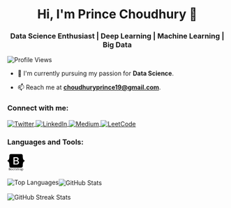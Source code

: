 <h1 align="center">Hi, I'm Prince Choudhury 👋</h1>

<h3 align="center">Data Science Enthusiast | Deep Learning | Machine Learning | Big Data</h3>

<p align="left">
  <img src="https://komarev.com/ghpvc/?username=prince-choudhury&label=Profile%20views&color=0e75b6&style=flat" alt="Profile Views" />
</p>

- 🌱 I'm currently pursuing my passion for **Data Science**.

- 📫 Reach me at **choudhuryprince19@gmail.com**.

<h3 align="left">Connect with me:</h3>
<p align="left">
  <a href="https://twitter.com/princec50643610" target="_blank">
    <img align="center" src="https://raw.githubusercontent.com/rahuldkjain/github-profile-readme-generator/master/src/images/icons/Social/twitter.svg" alt="Twitter" height="30" width="40" />
  </a>
  <a href="https://linkedin.com/in/prince-choudhury26" target="_blank">
    <img align="center" src="https://raw.githubusercontent.com/rahuldkjain/github-profile-readme-generator/master/src/images/icons/Social/linked-in-alt.svg" alt="LinkedIn" height="30" width="40" />
  </a>
  <a href="https://medium.com/@choudhuryprince19" target="_blank">
    <img align="center" src="https://raw.githubusercontent.com/rahuldkjain/github-profile-readme-generator/master/src/images/icons/Social/medium.svg" alt="Medium" height="30" width="40" />
  </a>
  <a href="https://www.leetcode.com/choudhuryprince19" target="_blank">
    <img align="center" src="https://raw.githubusercontent.com/rahuldkjain/github-profile-readme-generator/master/src/images/icons/Social/leet-code.svg" alt="LeetCode" height="30" width="40" />
  </a>
</p>

<h3 align="left">Languages and Tools:</h3>
<p align="left">
  <a href="https://getbootstrap.com" target="_blank" rel="noreferrer">
    <img src="https://raw.githubusercontent.com/devicons/devicon/master/icons/bootstrap/bootstrap-plain-wordmark.svg" alt="Bootstrap" width="40" height="40" />
  </a>
  <!-- Add more of your favorite tools and languages here -->
</p>

<p>
  <img align="left" src="https://github-readme-stats.vercel.app/api/top-langs?username=prince-choudhury&show_icons=true&locale=en&layout=compact" alt="Top Languages" />
</p>

<p>
  <img align="center" src="https://github-readme-stats.vercel.app/api?username=prince-choudhury&show_icons=true&locale=en" alt="GitHub Stats" />
</p>

<p>
  <img align="center" src="https://github-readme-streak-stats.herokuapp.com/?user=prince-choudhury&" alt="GitHub Streak Stats" />
</p>

